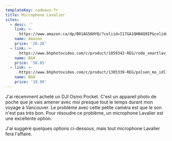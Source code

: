 ```yaml
---
templateKey: cadeaux-fr
title: Microphone Lavalier
sites:
  - desc: ''
    link: >-
      https://www.amazon.ca/dp/B01AG56HYQ/?coliid=I17GA1QHN4Q9IP&colid=2JQ92RAZIDPNX&psc=0&ref_=lv_ov_lig_dp_it
    name: Amazon
    price: '26.26'
  - link: >-
      https://www.bhphotovideo.com/c/product/1059342-REG/rode_smartlav_smart_lav_lav_mic_for.html
    name: B&H
    price: '58.85'
  - link: >-
      https://www.bhphotovideo.com/c/product/1385339-REG/polsen_mo_idl1_lavalier_w_switch_for.html
    name: B&H
    price: '19.99'
---
```

J'ai récemment acheté un DJI Osmo Pocket. C'est un appareil photo de poche que je vais amener avec moi presque tout le temps durant mon voyage à Vancouver. Le problème avec cette petite caméra est que le son n'est pas très bon. Pour résoudre ce problème, un microphone Lavalier est une excellente option. 

J'ai suggéré quelques options ci-dessous, mais tout microphone Lavalier fera l'affaire.
